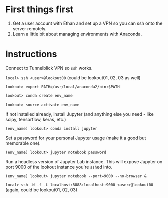 # First things first
1. Get a user account with Ethan and set up a VPN so you can ssh onto the server remotely.
2. Learn a little bit about managing environments with Anaconda.

# Instructions
Connect to Tunnelblick VPN so `ssh` works.

```local> ssh <user>@lookout00``` (could be lookout01, 02, 03 as well)

```lookout> export PATH=/usr/local/anaconda2/bin:$PATH```

```lookout> conda create env_name```

```lookout> source activate env_name```

If not installed already, install Jupyter (and anything else you need - like scipy, tensorflow, keras, etc.)

```(env_name) lookout> conda install jupyter```

Set a password for your personal Jupyter usage (make it a good but memorable one).

```(env_name) lookout> jupyter notebook password```

Run a headless version of Jupyter Lab instance. This will expose Jupyter on port 9000 of the lookout instance you're `ssh`ed into.

```(env_name) lookout> jupyter notebook --port=9000 --no-browser &```

```local> ssh -N -f -L localhost:8888:localhost:9000 <user>@lookout00``` (again, could be lookout01, 02, 03)


